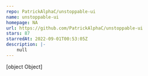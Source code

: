 ```yaml
---
repo: PatrickAlphaC/unstoppable-ui
name: unstoppable-ui
homepage: NA
url: https://github.com/PatrickAlphaC/unstoppable-ui
stars: 87
starredAt: 2022-09-01T00:53:05Z
description: |-
    null
---
```


[object Object]
